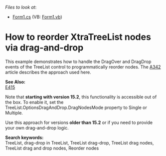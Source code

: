 <!-- default file list -->
*Files to look at*:

* [Form1.cs](./CS/Form1.cs) (VB: [Form1.vb](./VB/Form1.vb))
<!-- default file list end -->
# How to reorder XtraTreeList nodes via drag-and-drop


<p>This example demonstrates how to handle the DragOver and DragDrop events of the TreeList control to programmatically reorder nodes. The <a href="https://www.devexpress.com/Support/Center/p/A342">A342</a> article describes the approach used here.</p><p><strong>See Also:</strong><br/>
<a href="https://www.devexpress.com/Support/Center/p/E415">E415</a>

<br/>

Note that **starting with version 15.2**, this functionality is accessible out of the box. To enable it, set the TreeList.OptionsDragAndDrop.DragNodesMode property to Single or Multiple.

Use this approach for versions **older than 15.2** or if you need to provide your own drag-and-drop logic.

<strong>Search keywords:</strong><br/>
TreeList, drag-drop in TreeList, TreeList drag-drop, TreeList drag nodes, TreeList drag and drop nodes, Reorder nodes</p>
